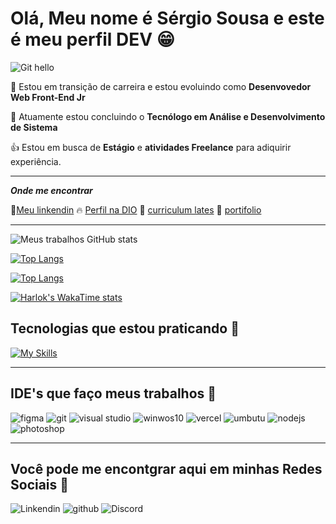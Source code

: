 # Olá, Meu nome é Sérgio Sousa e este é meu perfil DEV 😁

![Git hello](https://raw.githubusercontent.com/gist/JayaRaghavendra/5289d3687bf8bcd6d806b3655e11c7f4/raw/abf4b7228cadc93427e398a7f4d8fb031988c90d/Hello%20World.gif)

:pill: Estou em transição de carreira e estou evoluindo como **Desenvovedor Web Front-End Jr**

:muscle: Atuamente estou concluindo o **Tecnólogo em Análise e Desenvolvimento de Sistema**

:+1: Estou em busca de **Estágio** e **atividades Freelance** para adiquirir experiência.

-----------------
___Onde me encontrar___

:book:[Meu linkendin](https://www.linkedin.com/in/sergiosousa-tec/)
:fire: [Perfil na DIO](https://www.dio.me/users/sergioturgeo)
:dart: [curriculum lates](http://lattes.cnpq.br/6036378764243597)
:notebook_with_decorative_cover: [portifolio](https://portifolio-react-lovat.vercel.app/#projetos)

-----------------

![Meus trabalhos GitHub stats](https://github-readme-stats.vercel.app/api?username=sergiodevsousa&show_icons=true&theme=tokyonight)

[![Top Langs](https://github-readme-stats.vercel.app/api/top-langs/?username=sergiodevsousa)](https://github.com/anuraghazra/github-readme-stats)

[![Top Langs](https://github-readme-stats.vercel.app/api/top-langs/?username=anuraghazra&layout=donut-vertical)](https://github.com/anuraghazra/github-readme-stats)

[![Harlok's WakaTime stats](https://github-readme-stats.vercel.app/api/wakatime?username=sergiodevsousa)](https://github.com/sergiodevsousa/github-readme-stats)

## Tecnologias que estou praticando :newspaper:

[![My Skills](https://skillicons.dev/icons?i=py,js,css,html,bootstrap,azure,c#,nodejs,figma&theme=light)](https://skillicons.dev)

----------------------------------------

## IDE's que faço meus trabalhos :newspaper:

![figma](https://ziadoua.github.io/m3-Markdown-Badges/badges/Figma/figma2.svg)
![git](https://ziadoua.github.io/m3-Markdown-Badges/badges/Git/git1.svg)
![visual studio](https://ziadoua.github.io/m3-Markdown-Badges/badges/VisualStudioCode/visualstudiocode1.svg)
![winwos10](https://ziadoua.github.io/m3-Markdown-Badges/badges/Windows10/windows103.svg)
![vercel](https://ziadoua.github.io/m3-Markdown-Badges/badges/Vercel/vercel2.svg)
![umbutu](https://ziadoua.github.io/m3-Markdown-Badges/badges/Ubuntu/ubuntu2.svg)
![nodejs](https://ziadoua.github.io/m3-Markdown-Badges/badges/NodeJS/nodejs2.svg)
![photoshop](https://ziadoua.github.io/m3-Markdown-Badges/badges/Photoshop/photoshop2.svg)

------------------------------------

## Você pode me encontgrar aqui em minhas Redes Sociais :newspaper:

![Linkendin](https://ziadoua.github.io/m3-Markdown-Badges/badges/LinkedIn/linkedin1.svg)
![github](https://ziadoua.github.io/m3-Markdown-Badges/badges/Github/github3.svg)
![Discord](https://ziadoua.github.io/m3-Markdown-Badges/badges/Discord/discord2.svg)